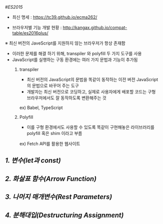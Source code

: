 #*ES2015*

 - 최신 명세 : https://tc39.github.io/ecma262/
 
 - 브라우저별 기능 개발 현황 : http://kangax.github.io/compat-table/es2016plus/

 ※ 최신 버전의 JaveScript를 지원하지 않는 브라우저가 항상 존재함
 
   - 이러한 문제를 해결 하기 위해, transpiler 와 polyfill 두 가지 도구를 사용
   - JavaScript를 실행하는 구동 환경에는 여러 가지 문법과 기능이 추가됨
      1. transpiler
        
         - 최신 버전의 JavaScript의 문법을 똑같이 동작하는 이전 버전 JavaScript의 문법으로 바꾸어 주는 도구
         - 개발자는 최신 버전으로 코딩하고, 실제로 사용자에게 배포할 코드는 구형 브라우저에서도 잘 동작하도록 변환해주는 것
         
         ex) Babel, TypeScript
      
      2. Polyfill

         -  이를 구형 환경에서도 사용할 수 있도록 똑같이 구현해놓은 라이브러리를 polyfill 혹은 shim 이라고 부름
         
         ex) Fetch API를 활용한 웹사이트
         

## *1. 변수(let과  const)* 



## *2. 화살표 함수(Arrow Function)*



## *3. 나머지 매개변수(Rest Parameters)*



## *4. 분해대입(Destructuring Assignment)*


